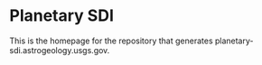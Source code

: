 # Planetary SDI 

This is the homepage for the repository that generates planetary-sdi.astrogeology.usgs.gov.